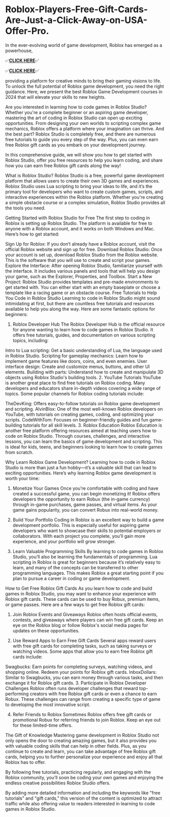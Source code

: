 # Roblox-Players-Free-Gift-Cards-Are-Just-a-Click-Away-on-USA-Offer-Pro.

In the ever-evolving world of game development, Roblox has emerged as a powerhouse, 


✅**[CLICK HERE](https://usaofferpro.com/roblox-gift-card)**✅


✅**[CLICK HERE](https://usaofferzon.com/alloffergiftcard)**✅


providing a platform for creative minds to bring their gaming visions to life. To unlock the full potential of Roblox game development, you need the right guidance. Here, we present the best Roblox Game Development courses in 2024 that will elevate your skills to new heights.

Are you interested in learning how to code games in Roblox Studio? Whether you're a complete beginner or an aspiring game developer, mastering the art of coding in Roblox Studio can open up exciting opportunities. From designing your own worlds to scripting complex game mechanics, Roblox offers a platform where your imagination can thrive. And the best part? Roblox Studio is completely free, and there are numerous free tutorials to guide you every step of the way. Plus, you can even earn free Roblox gift cards as you embark on your development journey.

In this comprehensive guide, we will show you how to get started with Roblox Studio, offer you free resources to help you learn coding, and share how you can earn free Roblox gift cards along the way!

What is Roblox Studio?
Roblox Studio is a free, powerful game development platform that allows users to create their own 3D games and experiences. Roblox Studio uses Lua scripting to bring your ideas to life, and it’s the primary tool for developers who want to create custom games, scripts, and interactive experiences within the Roblox platform. Whether you're creating a simple obstacle course or a complex simulation, Roblox Studio provides all the tools you need.

Getting Started with Roblox Studio for Free
The first step to coding in Roblox is setting up Roblox Studio. The platform is available for free to anyone with a Roblox account, and it works on both Windows and Mac. Here’s how to get started:

Sign Up for Roblox: If you don’t already have a Roblox account, visit the official Roblox website and sign up for free.
Download Roblox Studio: Once your account is set up, download Roblox Studio from the Roblox website. This is the software that you will use to create and script your games.
Explore the Interface: After opening Roblox Studio, familiarize yourself with the interface. It includes various panels and tools that will help you design your game, such as the Explorer, Properties, and Toolbox.
Start a New Project: Roblox Studio provides templates and pre-made environments to get started with. You can either start with an empty baseplate or choose a template like a racing game or an obstacle course.
Free Tutorials to Help You Code in Roblox Studio
Learning to code in Roblox Studio might sound intimidating at first, but there are countless free tutorials and resources available to help you along the way. Here are some fantastic options for beginners:

1. Roblox Developer Hub
The Roblox Developer Hub is the official resource for anyone wanting to learn how to code games in Roblox Studio. It offers free tutorials, guides, and documentation on various scripting topics, including:

Intro to Lua scripting: Get a basic understanding of Lua, the language used in Roblox Studio.
Scripting for gameplay mechanics: Learn how to implement game features like doors, coins, and even enemies.
User interface design: Create and customize menus, buttons, and other UI elements.
Building with parts: Understand how to create and manipulate 3D objects using Roblox Studio's building tools.
2. YouTube Tutorials
YouTube is another great place to find free tutorials on Roblox coding. Many developers and educators share in-depth videos covering a wide range of topics. Some popular channels for Roblox coding tutorials include:

TheDevKing: Offers easy-to-follow tutorials on Roblox game development and scripting.
AlvinBlox: One of the most well-known Roblox developers on YouTube, with tutorials on creating games, coding, and optimizing your scripts.
CodeWithTom: Focuses on beginner-friendly guides and fun game-building tutorials for all skill levels.
3. Roblox Education
Roblox Education is another free platform offering resources aimed at teaching users how to code on Roblox Studio. Through courses, challenges, and interactive lessons, you can learn the basics of game development and scripting. This is ideal for kids, teens, and beginners looking to learn how to create games from scratch.

Why Learn Roblox Game Development?
Learning how to code in Roblox Studio is more than just a fun hobby—it’s a valuable skill that can lead to exciting opportunities. Here’s why learning Roblox game development is worth your time:

1. Monetize Your Games
Once you’re comfortable with coding and have created a successful game, you can begin monetizing it! Roblox offers developers the opportunity to earn Robux (the in-game currency) through in-game purchases, game passes, and virtual items. As your game gains popularity, you can convert Robux into real-world money.

2. Build Your Portfolio
Coding in Roblox is an excellent way to build a game development portfolio. This is especially useful for aspiring game developers who want to showcase their skills to potential employers or collaborators. With each project you complete, you’ll gain more experience, and your portfolio will grow stronger.

3. Learn Valuable Programming Skills
By learning to code games in Roblox Studio, you’ll also be learning the fundamentals of programming. Lua scripting in Roblox is great for beginners because it’s relatively easy to learn, and many of the concepts can be transferred to other programming languages. This makes Roblox a great starting point if you plan to pursue a career in coding or game development.

How to Get Free Roblox Gift Cards
As you learn how to code and build games in Roblox Studio, you may want to enhance your experience with Roblox gift cards. These cards can be used to buy Robux, premium items, or game passes. Here are a few ways to get free Roblox gift cards:

1. Join Roblox Events and Giveaways
Roblox often hosts official events, contests, and giveaways where players can win free gift cards. Keep an eye on the Roblox blog or follow Roblox's social media pages for updates on these opportunities.

2. Use Reward Apps to Earn Free Gift Cards
Several apps reward users with free gift cards for completing tasks, such as taking surveys or watching videos. Some apps that allow you to earn free Roblox gift cards include:

Swagbucks: Earn points for completing surveys, watching videos, and shopping online. Redeem your points for Roblox gift cards.
InboxDollars: Similar to Swagbucks, you can earn money through various tasks, and then exchange it for Roblox gift cards.
3. Participate in Roblox Developer Challenges
Roblox often runs developer challenges that reward top-performing creators with free Roblox gift cards or even a chance to earn Robux. These challenges can range from creating a specific type of game to developing the most innovative script.

4. Refer Friends to Roblox
Sometimes Roblox offers free gift cards or promotional Robux for referring friends to join Roblox. Keep an eye out for these limited-time offers.

The Gift of Knowledge
Mastering game development in Roblox Studio not only opens the door to creating amazing games, but it also provides you with valuable coding skills that can help in other fields. Plus, as you continue to create and learn, you can take advantage of free Roblox gift cards, helping you to further personalize your experience and enjoy all that Roblox has to offer.

By following free tutorials, practicing regularly, and engaging with the Roblox community, you’ll soon be coding your own games and enjoying the endless creative possibilities Roblox Studio offers.

By adding more detailed information and including the keywords like "free tutorials" and "gift cards," this version of the content is optimized to attract traffic while also offering value to readers interested in learning to code games in Roblox Studio.
